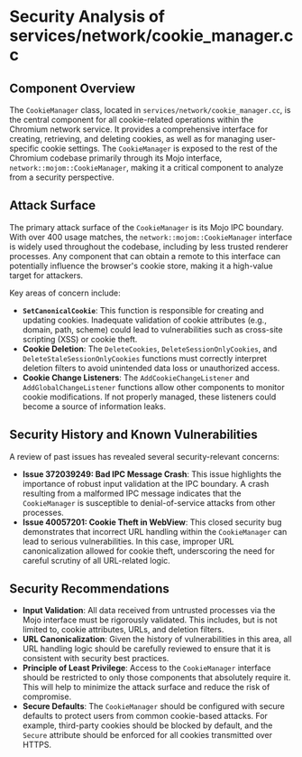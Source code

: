 # Security Analysis of services/network/cookie_manager.cc

## Component Overview

The `CookieManager` class, located in `services/network/cookie_manager.cc`, is the central component for all cookie-related operations within the Chromium network service. It provides a comprehensive interface for creating, retrieving, and deleting cookies, as well as for managing user-specific cookie settings. The `CookieManager` is exposed to the rest of the Chromium codebase primarily through its Mojo interface, `network::mojom::CookieManager`, making it a critical component to analyze from a security perspective.

## Attack Surface

The primary attack surface of the `CookieManager` is its Mojo IPC boundary. With over 400 usage matches, the `network::mojom::CookieManager` interface is widely used throughout the codebase, including by less trusted renderer processes. Any component that can obtain a remote to this interface can potentially influence the browser's cookie store, making it a high-value target for attackers.

Key areas of concern include:

- **`SetCanonicalCookie`**: This function is responsible for creating and updating cookies. Inadequate validation of cookie attributes (e.g., domain, path, scheme) could lead to vulnerabilities such as cross-site scripting (XSS) or cookie theft.
- **Cookie Deletion**: The `DeleteCookies`, `DeleteSessionOnlyCookies`, and `DeleteStaleSessionOnlyCookies` functions must correctly interpret deletion filters to avoid unintended data loss or unauthorized access.
- **Cookie Change Listeners**: The `AddCookieChangeListener` and `AddGlobalChangeListener` functions allow other components to monitor cookie modifications. If not properly managed, these listeners could become a source of information leaks.

## Security History and Known Vulnerabilities

A review of past issues has revealed several security-relevant concerns:

- **Issue 372039249: Bad IPC Message Crash**: This issue highlights the importance of robust input validation at the IPC boundary. A crash resulting from a malformed IPC message indicates that the `CookieManager` is susceptible to denial-of-service attacks from other processes.
- **Issue 40057201: Cookie Theft in WebView**: This closed security bug demonstrates that incorrect URL handling within the `CookieManager` can lead to serious vulnerabilities. In this case, improper URL canonicalization allowed for cookie theft, underscoring the need for careful scrutiny of all URL-related logic.

## Security Recommendations

- **Input Validation**: All data received from untrusted processes via the Mojo interface must be rigorously validated. This includes, but is not limited to, cookie attributes, URLs, and deletion filters.
- **URL Canonicalization**: Given the history of vulnerabilities in this area, all URL handling logic should be carefully reviewed to ensure that it is consistent with security best practices.
- **Principle of Least Privilege**: Access to the `CookieManager` interface should be restricted to only those components that absolutely require it. This will help to minimize the attack surface and reduce the risk of compromise.
- **Secure Defaults**: The `CookieManager` should be configured with secure defaults to protect users from common cookie-based attacks. For example, third-party cookies should be blocked by default, and the `Secure` attribute should be enforced for all cookies transmitted over HTTPS.